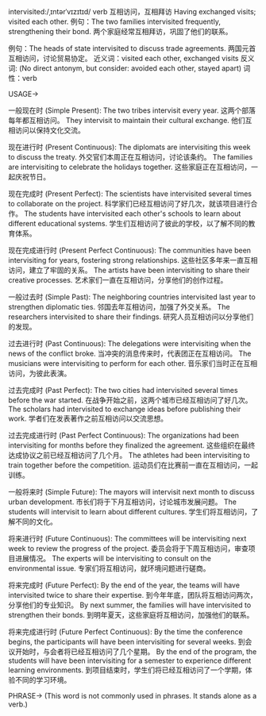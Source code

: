 intervisited:/ˌɪntərˈvɪzɪtɪd/
verb
互相访问，互相拜访
Having exchanged visits; visited each other.
例句：The two families intervisited frequently, strengthening their bond.  两个家庭经常互相拜访，巩固了他们的联系。

例句：The heads of state intervisited to discuss trade agreements.  两国元首互相访问，讨论贸易协定。
近义词：visited each other, exchanged visits
反义词:  (No direct antonym, but consider: avoided each other, stayed apart)
词性：verb


USAGE->

一般现在时 (Simple Present):
The two tribes intervisit every year.  这两个部落每年都互相访问。
They intervisit to maintain their cultural exchange.  他们互相访问以保持文化交流。

现在进行时 (Present Continuous):
The diplomats are intervisiting this week to discuss the treaty.  外交官们本周正在互相访问，讨论该条约。
The families are intervisiting to celebrate the holidays together.  这些家庭正在互相访问，一起庆祝节日。

现在完成时 (Present Perfect):
The scientists have intervisited several times to collaborate on the project.  科学家们已经互相访问了好几次，就该项目进行合作。
The students have intervisited each other's schools to learn about different educational systems.  学生们互相访问了彼此的学校，以了解不同的教育体系。

现在完成进行时 (Present Perfect Continuous):
The communities have been intervisiting for years, fostering strong relationships.  这些社区多年来一直互相访问，建立了牢固的关系。
The artists have been intervisiting to share their creative processes.  艺术家们一直在互相访问，分享他们的创作过程。

一般过去时 (Simple Past):
The neighboring countries intervisited last year to strengthen diplomatic ties.  邻国去年互相访问，加强了外交关系。
The researchers intervisited to share their findings.  研究人员互相访问以分享他们的发现。

过去进行时 (Past Continuous):
The delegations were intervisiting when the news of the conflict broke.  当冲突的消息传来时，代表团正在互相访问。
The musicians were intervisiting to perform for each other.  音乐家们当时正在互相访问，为彼此表演。

过去完成时 (Past Perfect):
The two cities had intervisited several times before the war started.  在战争开始之前，这两个城市已经互相访问了好几次。
The scholars had intervisited to exchange ideas before publishing their work.  学者们在发表著作之前互相访问以交流思想。

过去完成进行时 (Past Perfect Continuous):
The organizations had been intervisiting for months before they finalized the agreement.  这些组织在最终达成协议之前已经互相访问了几个月。
The athletes had been intervisiting to train together before the competition.  运动员们在比赛前一直在互相访问，一起训练。

一般将来时 (Simple Future):
The mayors will intervisit next month to discuss urban development.  市长们将于下月互相访问，讨论城市发展问题。
The students will intervisit to learn about different cultures.  学生们将互相访问，了解不同的文化。

将来进行时 (Future Continuous):
The committees will be intervisiting next week to review the progress of the project.  委员会将于下周互相访问，审查项目进展情况。
The experts will be intervisiting to consult on the environmental issue.  专家们将互相访问，就环境问题进行磋商。

将来完成时 (Future Perfect):
By the end of the year, the teams will have intervisited twice to share their expertise.  到今年年底，团队将互相访问两次，分享他们的专业知识。
By next summer, the families will have intervisited to strengthen their bonds.  到明年夏天，这些家庭将互相访问，加强他们的联系。

将来完成进行时 (Future Perfect Continuous):
By the time the conference begins, the participants will have been intervisiting for several weeks.  到会议开始时，与会者将已经互相访问了几个星期。
By the end of the program, the students will have been intervisiting for a semester to experience different learning environments.  到项目结束时，学生们将已经互相访问了一个学期，体验不同的学习环境。


PHRASE->
(This word is not commonly used in phrases.  It stands alone as a verb.)
